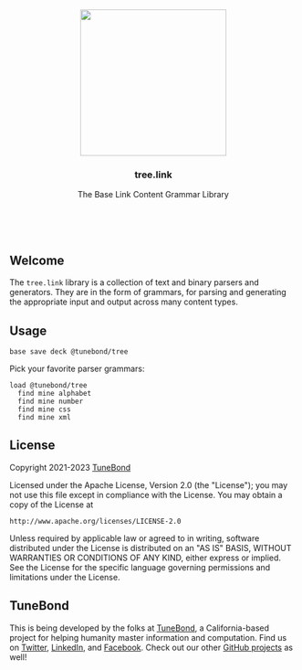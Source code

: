 <br/>
<br/>
<br/>
<br/>
<br/>
<br/>
<br/>

<p align='center'>
  <img src='https://github.com/tunebond/tree.link/blob/make/view/base.svg?raw=true' height='256'>
</p>

<h3 align='center'>tree.link</h3>
<p align='center'>
  The Base Link Content Grammar Library
</p>

<br/>
<br/>
<br/>

## Welcome

The `tree.link` library is a collection of text and binary parsers and generators. They are in the form of grammars, for parsing and generating the appropriate input and output across many content types.

## Usage

```
base save deck @tunebond/tree
```

Pick your favorite parser grammars:

```
load @tunebond/tree
  find mine alphabet
  find mine number
  find mine css
  find mine xml
```

## License

Copyright 2021-2023 <a href='https://tune.bond'>TuneBond</a>

Licensed under the Apache License, Version 2.0 (the "License");
you may not use this file except in compliance with the License.
You may obtain a copy of the License at

    http://www.apache.org/licenses/LICENSE-2.0

Unless required by applicable law or agreed to in writing, software
distributed under the License is distributed on an "AS IS" BASIS,
WITHOUT WARRANTIES OR CONDITIONS OF ANY KIND, either express or implied.
See the License for the specific language governing permissions and
limitations under the License.

## TuneBond

This is being developed by the folks at [TuneBond](https://tune.bond), a California-based project for helping humanity master information and computation. Find us on [Twitter](https://twitter.com/tunebond), [LinkedIn](https://www.linkedin.com/company/tunebond), and [Facebook](https://www.facebook.com/tunebond). Check out our other [GitHub projects](https://github.com/tunebond) as well!
